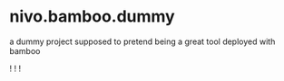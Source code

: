 # nivo.bamboo.dummy
a dummy project supposed to pretend being a great tool deployed with bamboo

!
!
!
